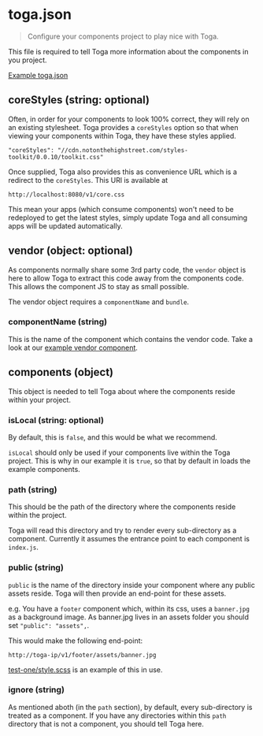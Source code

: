 # toga.json

 > Configure your components project to play nice with Toga.

This file is required to tell Toga more information about the components in you project.

[Example toga.json](/toga.json)

## coreStyles (string: optional)

Often, in order for your components to look 100% correct, they will rely on an existing stylesheet.
Toga provides a `coreStyles` option so that when viewing your components within Toga, they have these styles applied.

 `"coreStyles": "//cdn.notonthehighstreet.com/styles-toolkit/0.0.10/toolkit.css"`

Once supplied, Toga also provides this as convenience URL which is a redirect to the `coreStyles`.  This URl is available at

`http://localhost:8080/v1/core.css`

This mean your apps (which consume components) won't need to be redeployed to get the latest styles,
simply update Toga and all consuming apps will be updated automatically.

## vendor (object: optional)

As components normally share some 3rd party code, the `vendor` object is here to allow Toga to extract this code away from the components code.
This allows the component JS to stay as small possible.

The vendor object requires a `componentName` and `bundle`.

### componentName (string)

This is the name of the component which contains the vendor code.
Take a look at our [example vendor component](/tests/components/vendor/index.js).

## components (object)

This object is needed to tell Toga about where the components reside within your project.

### isLocal (string: optional)

By default, this is `false`, and this would be what we recommend.

`isLocal` should only be used if your components live within the Toga project.
This is why in our example it is `true`, so that by default in loads the example components.

### path (string)

This should be the path of the directory where the components reside within the project.

Toga will read this directory and try to render every sub-directory as a component.
Currently it assumes the entrance point to each component is `index.js`.

### public (string)

`public` is the name of the directory inside your component where any public assets reside.
Toga will then provide an end-point for these assets.

e.g. You have a `footer` component which, within its css, uses a `banner.jpg` as a background image.
As banner.jpg lives in an assets folder you should set `"public": "assets",`.

This would make the following end-point:

`http://toga-ip/v1/footer/assets/banner.jpg`

[test-one/style.scss](/tests/components/test-one.scss) is an example of this in use.

### ignore (string)

As mentioned aboth (in the `path` section), by default, every sub-directory is treated as a component.
If you have any directories within this `path` directory that is not a component, you should tell Toga here.
